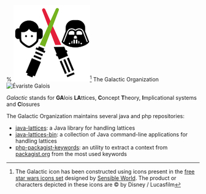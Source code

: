 % ![The galactic organization](200px-thegalactic.png "Logo the galactic")[^icon] The Galactic Organization ![Évariste Galois](200px-Galois-Signature.svg.png "Signature d'Évariste Galois")

*Galactic* stands for **GA**lois **LA**ttices, **C**oncept **T**heory, **I**mplicational systems and **C**losures

The Galactic Organization maintains several java and php repositories:

* [java-lattices](http://thegalactic.github.io/java-lattices/): a Java library for handling lattices
* [java-lattices-bin](https://github.com/thegalactic/java-lattices-bin/): a collection of Java command-line applications for handling lattices
* [php-packagist-keywords](https://github.com/thegalactic/php-packagist-keywords): an utility to extract a context from [packagist.org](https://packagist.org/) from the most used keywords

[^icon]: The Galactic icon has been constructed using icons present in the [free star wars icons set](http://sensibleworld.com/news/free-star-wars-icons) designed by [Sensible World](http://www.iconarchive.com/artist/sensibleworld.html). The product or characters depicted in these icons are © by Disney / Lucasfilm

